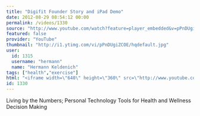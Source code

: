 ```yaml
---
title: "Digifit Founder Story and iPad Demo"
date: 2012-08-29 08:54:12 00:00
permalink: /videos/1330
source: "http://www.youtube.com/watch?feature=player_embedded&v=pPnDUgiZCOE"
featured: false
provider: "YouTube"
thumbnail: "http://i1.ytimg.com/vi/pPnDUgiZCOE/hqdefault.jpg"
user:
  id: 1315
  username: "hermann"
  name: "Hermann Keldenich"
tags: ["health","exercise"]
html: "<iframe width=\"640\" height=\"360\" src=\"http://www.youtube.com/embed/pPnDUgiZCOE?wmode=transparent&fs=1&feature=oembed\" frameborder=\"0\" allowfullscreen></iframe>"
id: 1330
---
```


Living by the Numbers; Personal Technology Tools for Health and Wellness Decision Making